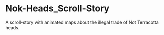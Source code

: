 # Nok-Heads_Scroll-Story
A scroll-story with animated maps about the illegal trade of Not Terracotta heads. 
